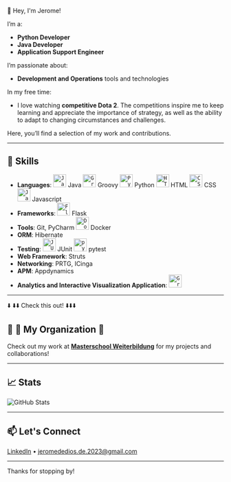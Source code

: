 👋 Hey, I'm Jerome!

I’m a:
- **Python Developer**
- **Java Developer**
- **Application Support Engineer**

I’m passionate about:
- **Development and Operations** tools and technologies

In my free time:
- I love watching **competitive Dota 2**. The competitions inspire me to keep learning and appreciate the importance of strategy, as well as the ability to adapt to changing circumstances and challenges.

Here, you’ll find a selection of my work and contributions.

---

## 🚀 Skills

- **Languages**:
<code><img width="30" src="https://user-images.githubusercontent.com/25181517/117201156-9a724800-adec-11eb-9a9d-3cd0f67da4bc.png" alt="Java" title="Java"/></code> Java
<code><img width="30" src="https://user-images.githubusercontent.com/25181517/183892787-bca94a0e-ffcb-4eeb-8137-e0fc4e446c25.png" alt="Groovy" title="Groovy"/></code> Groovy
<code><img width="30" src="https://user-images.githubusercontent.com/25181517/183423507-c056a6f9-1ba8-4312-a350-19bcbc5a8697.png" alt="Python" title="Python"/></code> Python
<code><img width="30" src="https://user-images.githubusercontent.com/25181517/192158954-f88b5814-d510-4564-b285-dff7d6400dad.png" alt="HTML" title="HTML"/></code> HTML
<code><img width="30" src="https://user-images.githubusercontent.com/25181517/183898674-75a4a1b1-f960-4ea9-abcb-637170a00a75.png" alt="CSS" title="CSS"/></code> CSS
<code><img width="30" src="https://user-images.githubusercontent.com/25181517/117447155-6a868a00-af3d-11eb-9cfe-245df15c9f3f.png" alt="JavaScript" title="JavaScript"/></code> Javascript
- **Frameworks**: <code><img width="30" src="https://flask.palletsprojects.com/en/stable/_images/flask-horizontal.png" alt="Flask " title="Flask "/></code> Flask 
- **Tools**: Git, PyCharm <code><img width="30" src="https://img.icons8.com/color/48/docker.png" alt="Docker" title="Docker"/></code> Docker 
- **ORM**: Hibernate
- **Testing**:
<code><img width="30" src="https://user-images.githubusercontent.com/25181517/117533873-484d4480-afef-11eb-9fad-67c8605e3592.png" alt="JUnit" title="JUnit"/></code> JUnit
<code><img width="30" src="https://user-images.githubusercontent.com/25181517/184117132-9e89a93b-65fb-47c3-91e7-7d0f99e7c066.png" alt="pytest" title="pytest"/></code> pytest
- **Web Framework**: Struts
- **Networking**: PRTG, ICinga
- **APM**: Appdynamics
- **Analytics and Interactive Visualization Application**:
<code><img width="30" src="https://user-images.githubusercontent.com/25181517/182534075-4962068b-4407-46c2-ac67-ddcb86af30cc.png" alt="Grafana" title="Grafana"/></code>

---

⬇️ ⬇️⬇️ Check this out! ⬇️⬇️⬇️

## 🚀 📂 My Organization 🚀
Check out my work at [**Masterschool Weiterbildung**](https://github.com/masterschool-weiterbildung) for my projects and collaborations!

---

## 📈 Stats

![GitHub Stats](https://github-readme-stats.vercel.app/api?username=jdedios-de&show_icons=true&hide=issues&hide_border=true&theme=default)

---

## 📫 Let's Connect

[LinkedIn](https://www.linkedin.com/in/jeromededios/) • jeromededios.de.2023@gmail.com

---

Thanks for stopping by!
